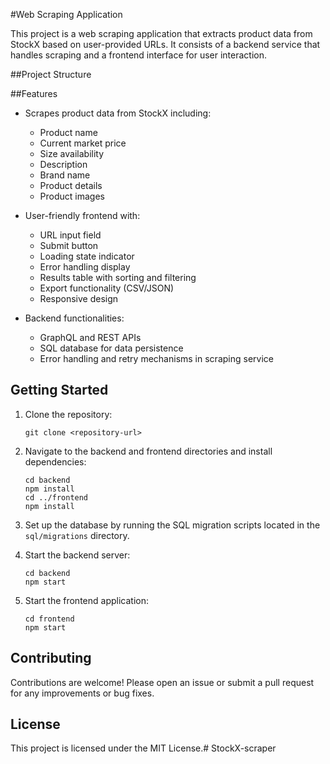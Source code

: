 #Web Scraping Application

This project is a web scraping application that extracts product data from StockX based on user-provided URLs. It consists of a backend service that handles scraping and a frontend interface for user interaction.

##Project Structure

##Features

- Scrapes product data from StockX including:
  - Product name
  - Current market price
  - Size availability
  - Description
  - Brand name
  - Product details
  - Product images

- User-friendly frontend with:
  - URL input field
  - Submit button
  - Loading state indicator
  - Error handling display
  - Results table with sorting and filtering
  - Export functionality (CSV/JSON)
  - Responsive design

- Backend functionalities:
  - GraphQL and REST APIs
  - SQL database for data persistence
  - Error handling and retry mechanisms in scraping service

## Getting Started

1. Clone the repository:
   ```
   git clone <repository-url>
   ```

2. Navigate to the backend and frontend directories and install dependencies:
   ```
   cd backend
   npm install
   cd ../frontend
   npm install
   ```

3. Set up the database by running the SQL migration scripts located in the `sql/migrations` directory.

4. Start the backend server:
   ```
   cd backend
   npm start
   ```

5. Start the frontend application:
   ```
   cd frontend
   npm start
   ```

## Contributing

Contributions are welcome! Please open an issue or submit a pull request for any improvements or bug fixes.

## License

This project is licensed under the MIT License.#   S t o c k X - s c r a p e r 
 
 
